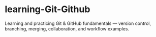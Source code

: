 # learning-Git-Github
Learning and practicing Git &amp; GitHub fundamentals — version control, branching, merging, collaboration, and workflow examples.
